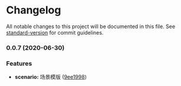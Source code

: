 # Changelog

All notable changes to this project will be documented in this file. See [standard-version](https://github.com/conventional-changelog/standard-version) for commit guidelines.

### 0.0.7 (2020-06-30)


### Features

* **scenario:** 场景模版 ([9ee1998](https://github.com/TuyaInc/tuya-panel-kit-template/commit/9ee19984f2a17505eae75bbf5b20582ffb22216a))
